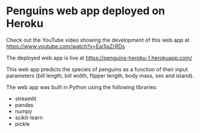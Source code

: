 # Penguins web app deployed on Heroku

Check out the YouTube video showing the development of this web app at https://www.youtube.com/watch?v=Eai1jaZrRDs

The deployed web app is live at https://penguins-heroku-1.herokuapp.com/

This web app predicts the species of penguins as a function of their input parameters (bill length, bill width, flipper length, body mass, sex and island).

The web app was built in Python using the following libraries:
* streamlit
* pandas
* numpy
* scikit-learn
* pickle
